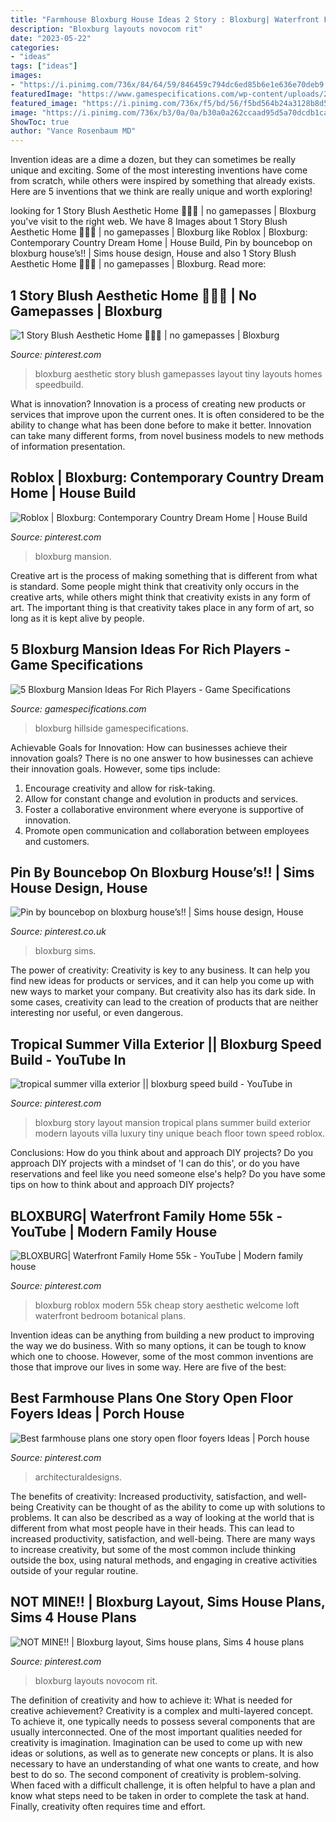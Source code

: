```yaml
---
title: "Farmhouse Bloxburg House Ideas 2 Story : Bloxburg| Waterfront Family Home 55k"
description: "Bloxburg layouts novocom rit"
date: "2023-05-22"
categories:
- "ideas"
tags: ["ideas"]
images:
- "https://i.pinimg.com/736x/84/64/59/846459c794dc6ed85b6e1e636e70deb9.jpg"
featuredImage: "https://www.gamespecifications.com/wp-content/uploads/2021/05/Modern-HillSide-Mansion-Bloxburg-768x425.jpg"
featured_image: "https://i.pinimg.com/736x/f5/bd/56/f5bd564b24a3128b8d51c320f36291eb.jpg"
image: "https://i.pinimg.com/736x/b3/0a/0a/b30a0a262ccaad95d5a70dcdb1caefea.jpg"
ShowToc: true
author: "Vance Rosenbaum MD"
---
```



Invention ideas are a dime a dozen, but they can sometimes be really unique and exciting. Some of the most interesting inventions have come from scratch, while others were inspired by something that already exists. Here are 5 inventions that we think are really unique and worth exploring!

	

		
looking for 1 Story Blush Aesthetic Home 🧚🏻‍♀️ | no gamepasses | Bloxburg you've visit to the right web. We have 8 Images about 1 Story Blush Aesthetic Home 🧚🏻‍♀️ | no gamepasses | Bloxburg like Roblox | Bloxburg: Contemporary Country Dream Home | House Build, Pin by bouncebop on bloxburg house’s!! | Sims house design, House and also 1 Story Blush Aesthetic Home 🧚🏻‍♀️ | no gamepasses | Bloxburg. Read more:
		
    
## 1 Story Blush Aesthetic Home 🧚🏻‍♀️ | No Gamepasses | Bloxburg

<img loading=lazy src="https://i.pinimg.com/736x/b3/0a/0a/b30a0a262ccaad95d5a70dcdb1caefea.jpg" onerror="this.onerror=null;this.src='https://tse3.mm.bing.net/th?id=OIP.edD7AySn2LfAoLSWlSWvFQHaEK&amp;pid=15.1';" alt="1 Story Blush Aesthetic Home 🧚🏻‍♀️ | no gamepasses | Bloxburg">

_Source: pinterest.com_

>bloxburg aesthetic story blush gamepasses layout tiny layouts homes speedbuild. 

	

What is innovation?
Innovation is a process of creating new products or services that improve upon the current ones. It is often considered to be the ability to change what has been done before to make it better. Innovation can take many different forms, from novel business models to new methods of information presentation.

    
## Roblox | Bloxburg: Contemporary Country Dream Home | House Build

<img loading=lazy src="https://i.pinimg.com/736x/f5/bd/56/f5bd564b24a3128b8d51c320f36291eb.jpg" onerror="this.onerror=null;this.src='https://tse1.mm.bing.net/th?id=OIP.nm8GEEeCkitSmgYQHkneuAHaFj&amp;pid=15.1';" alt="Roblox | Bloxburg: Contemporary Country Dream Home | House Build">

_Source: pinterest.com_

>bloxburg mansion. 

	

Creative art is the process of making something that is different from what is standard. Some people might think that creativity only occurs in the creative arts, while others might think that creativity exists in any form of art. The important thing is that creativity takes place in any form of art, so long as it is kept alive by people.

    
## 5 Bloxburg Mansion Ideas For Rich Players - Game Specifications

<img loading=lazy src="https://www.gamespecifications.com/wp-content/uploads/2021/05/Modern-HillSide-Mansion-Bloxburg-768x425.jpg" onerror="this.onerror=null;this.src='https://tse2.mm.bing.net/th?id=OIP.3AU7YV2tm4ZsuAqMdPhjnQHaEG&amp;pid=15.1';" alt="5 Bloxburg Mansion Ideas For Rich Players - Game Specifications">

_Source: gamespecifications.com_

>bloxburg hillside gamespecifications. 

	

Achievable Goals for Innovation: How can businesses achieve their innovation goals?
There is no one answer to how businesses can achieve their innovation goals. However, some tips include:
1. Encourage creativity and allow for risk-taking.
2. Allow for constant change and evolution in products and services.
3. Foster a collaborative environment where everyone is supportive of innovation. 
4. Promote open communication and collaboration between employees and customers.

    
## Pin By Bouncebop On Bloxburg House’s!! | Sims House Design, House

<img loading=lazy src="https://i.pinimg.com/736x/11/ab/15/11ab15af0ff0e63b5e492b20282e3aaf.jpg" onerror="this.onerror=null;this.src='https://tse2.mm.bing.net/th?id=OIP.Y3CxKon8MfCmfepRIm9I4gHaEE&amp;pid=15.1';" alt="Pin by bouncebop on bloxburg house’s!! | Sims house design, House">

_Source: pinterest.co.uk_

>bloxburg sims. 

	

The power of creativity:
Creativity is key to any business. It can help you find new ideas for products or services, and it can help you come up with new ways to market your company. But creativity also has its dark side. In some cases, creativity can lead to the creation of products that are neither interesting nor useful, or even dangerous.

    
## Tropical Summer Villa Exterior || Bloxburg Speed Build - YouTube In

<img loading=lazy src="https://i.pinimg.com/736x/ba/fd/a5/bafda585f90941644c4122e7e7b06c57.jpg" onerror="this.onerror=null;this.src='https://tse2.mm.bing.net/th?id=OIP.-onqKotySco2xltNQyN5QQHaFj&amp;pid=15.1';" alt="tropical summer villa exterior || bloxburg speed build - YouTube in">

_Source: pinterest.com_

>bloxburg story layout mansion tropical plans summer build exterior modern layouts villa luxury tiny unique beach floor town speed roblox. 

	

Conclusions: How do you think about and approach DIY projects?
Do you approach DIY projects with a mindset of 'I can do this', or do you have reservations and feel like you need someone else's help? Do you have some tips on how to think about and approach DIY projects?

    
## BLOXBURG| Waterfront Family Home 55k - YouTube | Modern Family House

<img loading=lazy src="https://i.pinimg.com/736x/84/64/59/846459c794dc6ed85b6e1e636e70deb9.jpg" onerror="this.onerror=null;this.src='https://tse2.mm.bing.net/th?id=OIP.mGZb4gqBEG4EzUjEtB8mMQHaFj&amp;pid=15.1';" alt="BLOXBURG| Waterfront Family Home 55k - YouTube | Modern family house">

_Source: pinterest.com_

>bloxburg roblox modern 55k cheap story aesthetic welcome loft waterfront bedroom botanical plans. 

	

Invention ideas can be anything from building a new product to improving the way we do business. With so many options, it can be tough to know which one to choose. However, some of the most common inventions are those that improve our lives in some way. Here are five of the best: 

    
## Best Farmhouse Plans One Story Open Floor Foyers Ideas | Porch House

<img loading=lazy src="https://i.pinimg.com/736x/7f/25/00/7f2500564d90758180db504c7e09c7cf.jpg" onerror="this.onerror=null;this.src='https://tse4.mm.bing.net/th?id=OIP.v_ytOnvf9OctaZodNatFyQAAAA&amp;pid=15.1';" alt="Best farmhouse plans one story open floor foyers Ideas | Porch house">

_Source: pinterest.com_

>architecturaldesigns. 

	

The benefits of creativity: Increased productivity, satisfaction, and well-being
Creativity can be thought of as the ability to come up with solutions to problems. It can also be described as a way of looking at the world that is different from what most people have in their heads. This can lead to increased productivity, satisfaction, and well-being. There are many ways to increase creativity, but some of the most common include thinking outside the box, using natural methods, and engaging in creative activities outside of your regular routine.

    
## NOT MINE!! | Bloxburg Layout, Sims House Plans, Sims 4 House Plans

<img loading=lazy src="https://i.pinimg.com/736x/c6/38/37/c63837f9189163e09bcf5f049f4e82ad.jpg" onerror="this.onerror=null;this.src='https://tse4.mm.bing.net/th?id=OIP.UJS6p09s0iVK5TjzPLN1kwHaFq&amp;pid=15.1';" alt="NOT MINE!! | Bloxburg layout, Sims house plans, Sims 4 house plans">

_Source: pinterest.com_

>bloxburg layouts novocom rit. 

	

The definition of creativity and how to achieve it: What is needed for creative achievement?
Creativity is a complex and multi-layered concept. To achieve it, one typically needs to possess several components that are usually interconnected. One of the most important qualities needed for creativity is imagination. Imagination can be used to come up with new ideas or solutions, as well as to generate new concepts or plans. It is also necessary to have an understanding of what one wants to create, and how best to do so. The second component of creativity is problem-solving. When faced with a difficult challenge, it is often helpful to have a plan and know what steps need to be taken in order to complete the task at hand. Finally, creativity often requires time and effort.

